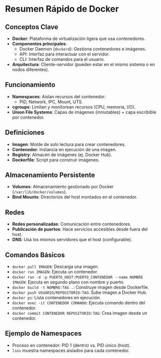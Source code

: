# Resumen Rápido de Docker

## Conceptos Clave

- **Docker**: Plataforma de virtualización ligera que usa contenedores.
- **Componentes principales**:
  - Docker Daemon (`dockerd`): Gestiona contenedores e imágenes.
  - API: Interfaz para interactuar con el servidor.
  - CLI: Interfaz de comandos para el usuario.
- **Arquitectura**: Cliente-servidor (pueden estar en el mismo sistema o en nodos diferentes).

## Funcionamiento

- **Namespaces**: Aislan recursos del contenedor:
  - PID, Network, IPC, Mount, UTS.
- **cgroups**: Limitan y monitorean recursos (CPU, memoria, I/O).
- **Union File Systems**: Capas de imágenes (inmutables) + capa escribible por contenedor.

## Definiciones

- **Imagen**: Molde de solo lectura para crear contenedores.
- **Contenedor**: Instancia en ejecución de una imagen.
- **Registry**: Almacén de imágenes (ej. Docker Hub).
- **Dockerfile**: Script para construir imágenes.

## Almacenamiento Persistente

- **Volumes**: Almacenamiento gestionado por Docker (`/var/lib/docker/volumes`).
- **Bind Mounts**: Directorios del host montados en el contenedor.

## Redes

- **Redes personalizadas**: Comunicación entre contenedores.
- **Publicación de puertos**: Hace servicios accesibles desde fuera del host.
- **DNS**: Usa los mismos servidores que el host (configurable).

## Comandos Básicos

- `docker pull IMAGEN`: Descarga una imagen.
- `docker run IMAGEN`: Ejecuta un contenedor.
- `docker run -d -p PUERTO_HOST:PUERTO_CONTENEDOR --name NOMBRE IMAGEN`: Ejecuta en segundo plano con nombre y puerto.
- `docker build -t NOMBRE:TAG .`: Construye imagen desde Dockerfile.
- `docker push USUARIO/REPOSITORIO:TAG`: Sube imagen a Docker Hub.
- `docker ps`: Lista contenedores en ejecución.
- `docker exec -it CONTENEDOR COMANDO`: Ejecuta comando dentro del contenedor.
- `docker commit CONTENEDOR REPOSITORIO:TAG`: Crea imagen desde un contenedor.

## Ejemplo de Namespaces

- Proceso en contenedor: PID 1 (dentro) vs. PID único (host).
- `lsns` muestra namespaces aislados para cada contenedor.
